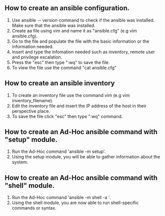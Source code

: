 
## How to create an ansible configuration.

1. Use ansible -- version command to check if the ansible was installed. Make sure that the ansible was installed.
2. Create aa file using vim and name it as "ansible.cfg" (e.g vim ansible.cfg).
3. Go to the file and populate the file with the basic information or the information needed.
4. Insert and type the infomation needed such as inventory, remote user and privilege escalation.
5. Press the "esc" then type ":wq" to save the file.
6. To view the file use the command "cat ansible.cfg"

## How to create an ansible inventory

1. To create an inventory file use the command vim (e.g vim inventory_filename).
2. Edit the inventory file and insert the IP address of the host in their perspective place.
3. To save the file click "esc" then type ":wq" command.

## How to create an Ad-Hoc ansible command with "setup" module.

1. Run the Ad-Hoc command 'ansible<group or host_name> -m setup'.
2. Using the setup module, you will be able to gather information about the system.

## How to create an Ad-Hoc ansible command with "shell" module.

1. Run the Ad-Hoc command 'ansible <group or host_name> -m shell -a <bash arguments>'.
2. Using the shell module, you are now able to run shell-specific commands or syntax.
